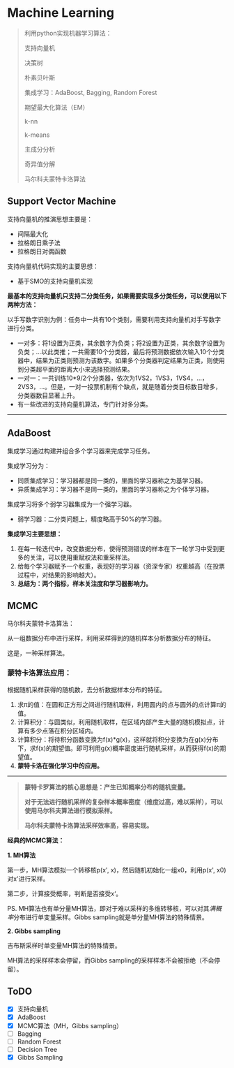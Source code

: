 # Machine Learning

> 利用python实现机器学习算法：
>
> 支持向量机
>
> 决策树
>
> 朴素贝叶斯
>
> 集成学习：AdaBoost, Bagging, Random Forest
>
> 期望最大化算法（EM）
>
> k-nn
>
> k-means
>
> 主成分分析
>
> 奇异值分解
>
> 马尔科夫蒙特卡洛算法

## Support Vector Machine

支持向量机的推演思想主要是：

* 间隔最大化
* 拉格朗日乘子法
* 拉格朗日对偶函数

支持向量机代码实现的主要思想：

* 基于SMO的支持向量机实现

**最基本的支持向量机只支持二分类任务，如果需要实现多分类任务，可以使用以下两种方法：**

以手写数字识别为例：任务中一共有10个类别，需要利用支持向量机对手写数字进行分类。

* 一对多：将1设置为正类，其余数字为负类；将2设置为正类，其余数字设置为负类；...以此类推；一共需要10个分类器，最后将预测数据依次输入10个分类器中，结果为正类则预测为该数字。如果多个分类器判定结果为正类，则使用到分类超平面的距离大小来选择预测结果。
* 一对一：一共训练10*9/2个分类器，依次为1VS2，1VS3，1VS4，...，2VS3，...。但是，一对一投票机制有个缺点，就是随着分类目标数目增多，分类器数目显著上升。
* 有一些改进的支持向量机算法，专门针对多分类。

***

## AdaBoost

集成学习通过构建并组合多个学习器来完成学习任务。

集成学习分为：

* 同质集成学习：学习器都是同一类的，里面的学习器称之为基学习器。
* 异质集成学习：学习器不是同一类的，里面的学习器称之为个体学习器。

集成学习将多个弱学习器集成为一个强学习器。

* 弱学习器：二分类问题上，精度略高于50%的学习器。

**集成学习主要思想：**

1. 在每一轮迭代中，改变数据分布，使得预测错误的样本在下一轮学习中受到更多的关注，可以使用重赋权法和重采样法。
2. 给每个学习器赋予一个权重，表现好的学习器（资深专家）权重越高（在投票过程中，对结果的影响越大）。
3. **总结为：两个指标，样本关注度和学习器影响力。**

## MCMC

马尔科夫蒙特卡洛算法：

从一组数据分布中进行采样，利用采样得到的随机样本分析数据分布的特征。

这是，一种采样算法。

### 蒙特卡洛算法应用：

根据随机采样获得的随机数，去分析数据样本分布的特征。

1. 求π的值：在圆和正方形之间进行随机取样，利用圆内的点与圆外的点计算π的值。
2. 计算积分：与圆类似，利用随机取样，在区域内部产生大量的随机模拟点，计算有多少点落在积分区域内。
3. 计算积分：将待积分函数变换为f(x)*g(x)，这样就将积分变换为在g(x)分布下，求f(x)的期望值。即可利用g(x)概率密度进行随机采样，从而获得f(x)的期望值。
4. **蒙特卡洛在强化学习中的应用。**

***
> **蒙特卡罗算法的核心思想是：产生已知概率分布的随机变量。**
>
> **对于无法进行随机采样的复杂样本概率密度（维度过高，难以采样），可以使用马尔科夫算法进行模拟采样。**
>
> **马尔科夫蒙特卡洛算法采样效率高，容易实现。**

**经典的MCMC算法：**

**1. MH算法**

第一步，MH算法模拟一个转移核p(x', x)，然后随机初始化一组x0，利用p(x', x0)对x'进行采样。

第二步，计算接受概率，判断是否接受x‘。

PS. MH算法也有单分量MH算法，即对于难以采样的多维转移核，可以对其*满概率*分布进行单变量采样。Gibbs sampling就是单分量MH算法的特殊情景。

**2. Gibbs sampling**

吉布斯采样时单变量MH算法的特殊情景。

MH算法的采样样本会停留，而Gibbs sampling的采样样本不会被拒绝（不会停留）。

## ToDO

* [x] 支持向量机
* [x] AdaBoost
* [x] MCMC算法（MH，Gibbs sampling）
* [ ] Bagging
* [ ] Random Forest
* [ ] Decision Tree
* [x] Gibbs Sampling